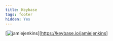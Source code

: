 ```yaml
---
title: Keybase
tags: footer
hidden: Yes
---
```

[![jamiejenkins](/images/keybase.svg)][https://keybase.io/jamiejenkins]
